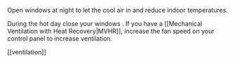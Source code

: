 Open windows at night to let the cool air in and reduce indoor temperatures.  

During the hot day close your windows .
If you have a [[Mechanical Ventilation with Heat Recovery|MVHR]],  increase the fan speed on your control panel to increase ventilation.

[[ventilation]]